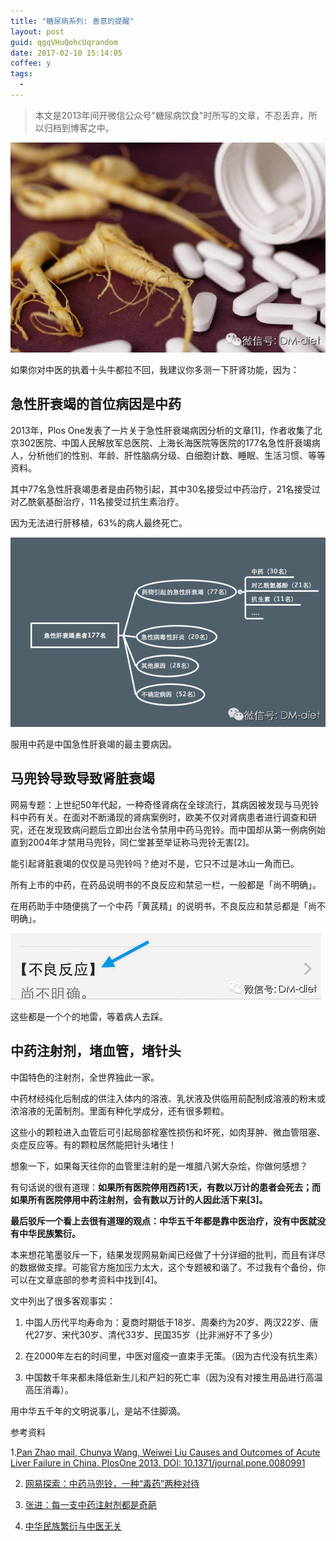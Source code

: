 ```yaml
---
title: "糖尿病系列: 善意的提醒"
layout: post
guid: qgqVHuQohcUqrandom
date: 2017-02-10 15:14:05
coffee: y
tags:
  - 
---
```


> 本文是2013年间开微信公众号"糖尿病饮食"时所写的文章，不忍丢弃，所以归档到博客之中。

![](/media/files/2017/2017-02-10-reminding-banner.jpg)

如果你对中医的执着十头牛都拉不回，我建议你多测一下肝肾功能，因为：

## 急性肝衰竭的首位病因是中药

2013年，Plos One发表了一片关于急性肝衰竭病因分析的文章[1]，作者收集了北京302医院、中国人民解放军总医院、上海长海医院等医院的177名急性肝衰竭病人，分析他们的性别、年龄、肝性脑病分级、白细胞计数、睡眠、生活习惯、等等资料。

其中77名急性肝衰竭患者是由药物引起，其中30名接受过中药治疗，21名接受过对乙酰氨基酚治疗，11名接受过抗生素治疗。

因为无法进行肝移植，63%的病人最终死亡。

![](/media/files/2017/2017-02-10-reminding-1.png)

服用中药是中国急性肝衰竭的最主要病因。

## 马兜铃导致导致肾脏衰竭

网易专题：上世纪50年代起，一种奇怪肾病在全球流行，其病因被发现与马兜铃科中药有关。在面对不断涌现的肾病案例时，欧美不仅对肾病患者进行调查和研究，还在发现致病问题后立即出台法令禁用中药马兜铃。而中国却从第一例病例始直到2004年才禁用马兜铃，同仁堂甚至举证称马兜铃无害[2]。

能引起肾脏衰竭的仅仅是马兜铃吗？绝对不是，它只不过是冰山一角而已。

所有上市的中药，在药品说明书的不良反应和禁忌一栏，一般都是「尚不明确」。

在用药助手中随便挑了一个中药「黄芪精」的说明书，不良反应和禁忌都是「尚不明确」。

![](/media/files/2017/2017-02-10-reminding-2.png)

这些都是一个个的地雷，等着病人去踩。

## 中药注射剂，堵血管，堵针头

中国特色的注射剂，全世界独此一家。

中药材经纯化后制成的供注入体内的溶液、乳状液及供临用前配制成溶液的粉末或浓溶液的无菌制剂。里面有种化学成分，还有很多颗粒。

这些小的颗粒进入血管后可引起局部栓塞性损伤和坏死，如肉芽肿、微血管阻塞、炎症反应等。有的颗粒居然能把针头堵住！

想象一下，如果每天往你的血管里注射的是一堆腊八粥大杂烩，你做何感想？

有句话说的很有道理：**如果所有医院停用西药1天，有数以万计的患者会死去；而如果所有医院停用中药注射剂，会有数以万计的人因此活下来[3]。**


**最后驳斥一个看上去很有道理的观点：中华五千年都是靠中医治疗，没有中医就没有中华民族繁衍。**

本来想花笔墨驳斥一下，结果发现网易新闻已经做了十分详细的批判，而且有详尽的数据做支撑。可能官方施加压力太大，这个专题被和谐了。不过我有个备份，你可以在文章底部的参考资料中找到[4]。

文中列出了很多客观事实：

1. 中国人历代平均寿命为：夏商时期低于18岁、周秦约为20岁、两汉22岁、唐代27岁、宋代30岁、清代33岁、民国35岁（比非洲好不了多少）

2. 在2000年左右的时间里，中医对瘟疫一直束手无策。（因为古代没有抗生素）

3. 中国数千年来都未降低新生儿和产妇的死亡率（因为没有对接生用品进行高温高压消毒）。

用中华五千年的文明说事儿，是站不住脚滴。

参考资料

1.[Pan Zhao mail, Chunya Wang, Weiwei Liu Causes and Outcomes of Acute Liver Failure in China. PlosOne 2013. DOI: 10.1371/journal.pone.0080991](http://goo.gl/ng9FfV)

2. [网易探索：中药马兜铃，一种“毒药”两种对待](http://goo.gl/vReAZ
)

3. [张进：每一支中药注射剂都是奇葩](http://goo.gl/vLL53p)

4. [中华民族繁衍与中医无关](http://goo.gl/8YmYMq)



